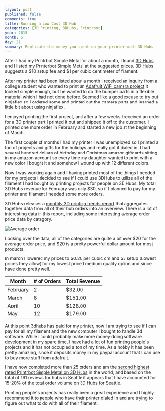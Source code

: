 ```yaml
---
layout: post
published: false
comments: true
title: Running a Low Cost 3D Hub
categories: [3D Printing, 3DHubs, Printrbot]
year: 2015
month: 5
day: 21
summary: Replicate the money you spent on your printer with 3D Hubs
---
```


After I had my Printrbot Simple Metal for about a month, I found [3D Hubs](https://www.3dhubs.com/) and I listed my Printerbot Simple Metal at the suggested prices.  3D Hubs suggests a $10 setup fee and $1 per cubic centimeter of filament.

After my printer had been listed about a month I received an inquiry from a college student who wanted to print an [Adafruit WiFi camera project](https://learn.adafruit.com/diy-wifi-raspberry-pi-touch-cam/overview) it looked simple enough, but he wanted to do the bumper parts in a flexible material which I had not done before.  Seemed like a good excuse to try out ninjaflex so I ordered some and printed out the camera parts and learned a little bit about using ninjaflex.

I enjoyed printing the first project, and after a few weeks I received an order for a 3D printer part I printed it out and shipped it off to the customer.  I printed one more order in February and started a new job at the beginning of March.

The first couple of months I had my printer I was unemployed so I printed a ton of projects and gifts for the holidays and really got it dialed in. I had several hundred dollars of birthday and Christmas amazon giftcards sitting in my amazon account so every time my daughter wanted to print with a new color I bought it and somehow I wound up with 12 different colors.

Now I was working again and I having printed most of the things I needed for my projects I decided to see if I could use 3DHubs to utilize all of the filament I had bought by printing projects for people on 3D Hubs. My total 3D Hubs revenue for February was only $30, so if I planned to pay for my printer and filament I needed some more orders.

3D Hubs releases a [monthly 3D printing trends report](https://www.3dhubs.com/trends) that aggregates together data from all of their hub orders into an overview. There is a lot of interesting data in this report, including some interesting average order price data by category.

<img alt="Average order" src="http://garthvh.com/assets/img/3dhubs/3DHubsPopular_Print_Categories_May_2015.png" class="img-responsive img-rounded" />

Looking over the data, all of the categories are quite a bit over $20 for the average order price, and $20 is a pretty powerful dollar amount for most products.

In march I lowered my prices to $0.20 per cubic cm and $5 setup (Lowest prices they allow) for my lowest priced medium quality option and since have done pretty well.

<table class="table table-bordered">
  <thead>
  <tr>
    <th>Month</th>
    <th># of Orders</th>
    <th>Total Revenue</th>
  </tr>
  </thead>
  <tbody>
  <tr>
    <td>February</td>
    <td>2</td>
    <td>$32.00</td>
  </tr>
   <tr>
     <td>March</td>
     <td>8</td>
     <td>$151.00</td>
   </tr>
   <tr>
     <td>April</td>
     <td>10</td>
     <td>$128.00</td>
   </tr>
   <tr>
     <td>May</td>
     <td>12</td>
     <td>$179.00</td>
   </tr>
  </tbody>
</table>

At this point 3dhubs has paid for my printer, now I am trying to see if I can pay for all my filament and the new computer I bought to handle 3d software. While I could probably make more money doing software development in my spare time, I have had a lot of fun printing people's projects and it has not occupied a ton of my time. As a hobby it has been pretty amazing, since it deposits money in my paypal account that I can use to buy more stuff from adafruit.

I have now completed more than 25 orders and am the [second highest rated Printrbot Simple Metal on 3D Hubs](https://www.3dhubs.com/3dprint/printer/Printrbot_Simple_Metal) in the world, and based on the total of 161 reviews for hubs in Seattle it appears that I have accounted for 15-20% of the total order volume on 3D Hubs for Seattle.

Printing people's projects has really been a great experience and I highly recommend it to people who have their printer dialed in and are trying to figure out what to do with all of their filament.